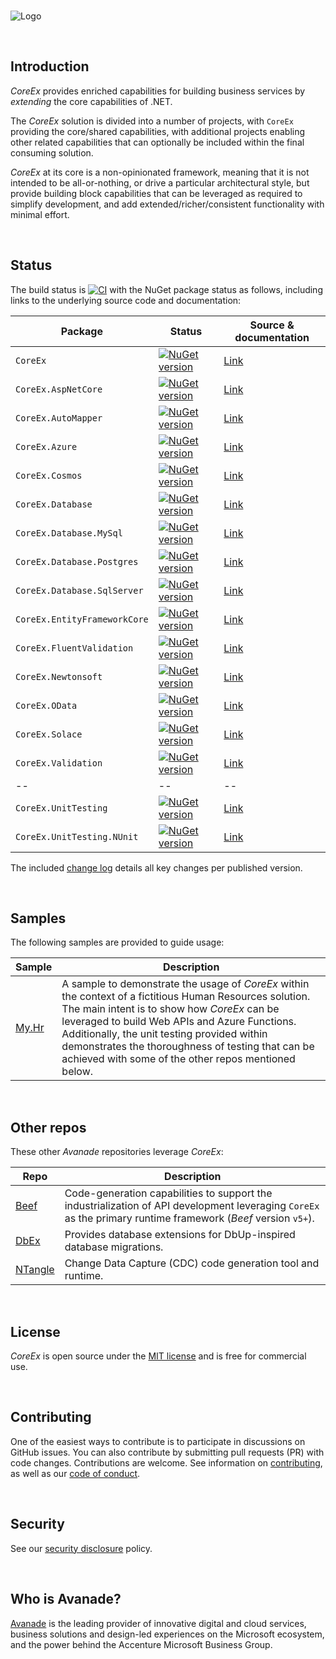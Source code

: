 <br/>

![Logo](./images/Logo256x256.png "CoreEx")

<br/>

## Introduction

_CoreEx_ provides enriched capabilities for building business services by _extending_ the core capabilities of .NET.

The _CoreEx_ solution is divided into a number of projects, with `CoreEx` providing the core/shared capabilities, with additional projects enabling other related capabilities that can optionally be included within the final consuming solution.

_CoreEx_ at its core is a non-opinionated framework, meaning that it is not intended to be all-or-nothing, or drive a particular architectural style, but provide building block capabilities that can be leveraged as required to simplify development, and add extended/richer/consistent functionality with minimal effort.

<br/>

## Status

The build status is [![CI](https://github.com/Avanade/CoreEx/workflows/CI/badge.svg)](https://github.com/Avanade/CoreEx/actions?query=workflow%3ACI) with the NuGet package status as follows, including links to the underlying source code and documentation:

Package | Status | Source & documentation
-|-|-
`CoreEx` | [![NuGet version](https://badge.fury.io/nu/CoreEx.svg)](https://badge.fury.io/nu/CoreEx) | [Link](./src/CoreEx)
`CoreEx.AspNetCore` | [![NuGet version](https://badge.fury.io/nu/CoreEx.AspNetCore.svg)](https://badge.fury.io/nu/CoreEx.AspNetCore) | [Link](./src/CoreEx/AspNetCore)
`CoreEx.AutoMapper` | [![NuGet version](https://badge.fury.io/nu/CoreEx.AutoMapper.svg)](https://badge.fury.io/nu/CoreEx.AutoMapper) | [Link](./src/CoreEx.AutoMapper)
`CoreEx.Azure` | [![NuGet version](https://badge.fury.io/nu/CoreEx.Azure.svg)](https://badge.fury.io/nu/CoreEx.Azure) | [Link](./src/CoreEx.Azure)
`CoreEx.Cosmos` | [![NuGet version](https://badge.fury.io/nu/CoreEx.Cosmos.svg)](https://badge.fury.io/nu/CoreEx.Cosmos) | [Link](./src/CoreEx.Cosmos)
`CoreEx.Database` | [![NuGet version](https://badge.fury.io/nu/CoreEx.Database.svg)](https://badge.fury.io/nu/CoreEx.Database) | [Link](./src/CoreEx.Database)
`CoreEx.Database.MySql` | [![NuGet version](https://badge.fury.io/nu/CoreEx.Database.MySql.svg)](https://badge.fury.io/nu/CoreEx.Database.MySql) | [Link](./src/CoreEx.Database.MySql)
`CoreEx.Database.Postgres` | [![NuGet version](https://badge.fury.io/nu/CoreEx.Database.Postgres.svg)](https://badge.fury.io/nu/CoreEx.Database.Postgres) | [Link](./src/CoreEx.Database.Postgres)
`CoreEx.Database.SqlServer` | [![NuGet version](https://badge.fury.io/nu/CoreEx.Database.SqlServer.svg)](https://badge.fury.io/nu/CoreEx.Database.SqlServer) | [Link](./src/CoreEx.Database.SqlServer)
`CoreEx.EntityFrameworkCore` | [![NuGet version](https://badge.fury.io/nu/CoreEx.EntityFrameworkCore.svg)](https://badge.fury.io/nu/CoreEx.EntityFrameworkCore) | [Link](./src/CoreEx.EntityFrameworkCore)
`CoreEx.FluentValidation` | [![NuGet version](https://badge.fury.io/nu/CoreEx.FluentValidation.svg)](https://badge.fury.io/nu/CoreEx.FluentValidation) | [Link](./src/CoreEx.FluentValidation)
`CoreEx.Newtonsoft` | [![NuGet version](https://badge.fury.io/nu/CoreEx.Newtonsoft.svg)](https://badge.fury.io/nu/CoreEx.Newtonsoft) | [Link](./src/CoreEx.Newtonsoft)
`CoreEx.OData` | [![NuGet version](https://badge.fury.io/nu/CoreEx.OData.svg)](https://badge.fury.io/nu/CoreEx.OData) | [Link](./src/CoreEx.OData)
`CoreEx.Solace` | [![NuGet version](https://badge.fury.io/nu/CoreEx.Solace.svg)](https://badge.fury.io/nu/CoreEx.Solace) | [Link](./src/CoreEx.Solace)
`CoreEx.Validation` | [![NuGet version](https://badge.fury.io/nu/CoreEx.Validation.svg)](https://badge.fury.io/nu/CoreEx.Validation) | [Link](./src/CoreEx.Validation)
-- | -- | --
`CoreEx.UnitTesting` | [![NuGet version](https://badge.fury.io/nu/CoreEx.UnitTesting.svg)](https://badge.fury.io/nu/CoreEx.UnitTesting) | [Link](./src/CoreEx.UnitTesting)
`CoreEx.UnitTesting.NUnit` | [![NuGet version](https://badge.fury.io/nu/CoreEx.UnitTesting.NUnit.svg)](https://badge.fury.io/nu/CoreEx.UnitTesting.NUnit) | [Link](./src/CoreEx.UnitTesting)


The included [change log](CHANGELOG.md) details all key changes per published version.

<br/>

## Samples

The following samples are provided to guide usage:

Sample | Description
-|-
[My.Hr](./samples/My.Hr) | A sample to demonstrate the usage of _CoreEx_ within the context of a fictitious Human Resources solution. The main intent is to show how _CoreEx_ can be leveraged to build Web APIs and Azure Functions. Additionally, the unit testing provided within demonstrates the thoroughness of testing that can be achieved with some of the other repos mentioned below.  

<br/>

## Other repos

These other _Avanade_ repositories leverage _CoreEx_:

Repo | Description
-|-
[Beef](https://github.com/Avanade/beef) | Code-generation capabilities to support the industrialization of API development leveraging `CoreEx` as the primary runtime framework (_Beef_ version `v5+`).
[DbEx](https://github.com/Avanade/dbex) | Provides database extensions for DbUp-inspired database migrations.
[NTangle](https://github.com/Avanade/ntangle) | Change Data Capture (CDC) code generation tool and runtime.

<br/>

## License

_CoreEx_ is open source under the [MIT license](./LICENCE) and is free for commercial use.

<br/>

## Contributing

One of the easiest ways to contribute is to participate in discussions on GitHub issues. You can also contribute by submitting pull requests (PR) with code changes. Contributions are welcome. See information on [contributing](./CONTRIBUTING.md), as well as our [code of conduct](https://avanade.github.io/code-of-conduct/).

<br/>

## Security

See our [security disclosure](./SECURITY.md) policy.

<br/>

## Who is Avanade?

[Avanade](https://www.avanade.com) is the leading provider of innovative digital and cloud services, business solutions and design-led experiences on the Microsoft ecosystem, and the power behind the Accenture Microsoft Business Group.